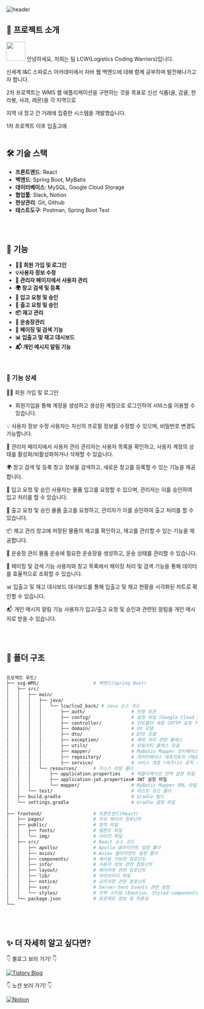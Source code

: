 <!--
<img src="https://github.com/user-attachments/assets/072cfbcb-f5c8-41fd-848f-2a8db066308b"  width="300" height="300"/>
<img src="https://github.com/user-attachments/assets/305c0389-c6c5-4510-9ad1-2913c1f474f7"  width="300" height="300"/>
<img src="https://github.com/user-attachments/assets/1aff0f16-c30d-4907-a332-27f27cc800fc"  width="400" height="300"/>
-->

![header](https://capsule-render.vercel.app/api?type=venom&color=0:FFA500,100:FF4500&height=300&section=header&text=WMS%20귤로벌%20프로젝트&fontSize=40&fontColor=222222 )


## 📌 프로젝트 소개

<img src="https://github.com/user-attachments/assets/a9726406-91b9-41a6-8843-48e27123a427" width="50" height="50"/> 안녕하세요, 저희는 팀 LCW(Logistics Coding Warriors)입니다.

신세계 I&C 스파로스 아카데미에서 자바 웹 백엔드에 대해 함께 공부하며 발전해나가고자 합니다.

2차 프로젝트는 WMS 웹 애플리케이션을 구현하는 것을 목표로 신선 식품(귤, 감귤, 한라봉, 사과, 레몬)을 각 지역으로 

지역 내 창고 간 거래에 집중한 시스템을 개발했습니다.

1차 프로젝트 이후 입출고에
<br>
<br>

## 🛠 기술 스택

- **프론트엔드**: React
- **백엔드**: Spring Boot, MyBatis
- **데이터베이스**: MySQL, Google Cloud Storage
- **협업툴**: Slack, Notion
- **현상관리**: Git, Github
- **테스트도구**: Postman, Spring Boot Test
<br>
<br>

## 🚀 기능

- **👨‍👧 회원 가입 및 로그인**
- **💡사용자 정보 수정**
- **🚀 관리자 페이지에서 사용자 관리**
- **🌍 창고 검색 및 등록**
- **🔖 입고 요청 및 승인**
- **🔖 출고 요청 및 승인**
- **📦 재고 관리**
- **🚚 운송장관리**
- **🔎 페이징 및 검색 기능**
- **📊 입출고 및 재고 대시보드**
- **📬 개인 메시지 알림 기능**
<br>

### 📑 기능 상세

👨‍👧 회원 가입 및 로그인
- 회원가입을 통해 계정을 생성하고 생성된 계정으로 로그인하여 서비스를 이용할 수 있습니다.

💡 사용자 정보 수정
사용자는 자신의 프로필 정보를 수정할 수 있으며, 비밀번호 변경도 가능합니다.

🚀 관리자 페이지에서 사용자 관리
관리자는 사용자 목록을 확인하고, 사용자 계정의 상태를 활성화/비활성화하거나 삭제할 수 있습니다.

🌍 창고 검색 및 등록
창고 정보를 검색하고, 새로운 창고를 등록할 수 있는 기능을 제공합니다.

🔖 입고 요청 및 승인
사용자는 물품 입고를 요청할 수 있으며, 관리자는 이를 승인하여 입고 처리를 할 수 있습니다.

🔖 출고 요청 및 승인
물품 출고를 요청하고, 관리자가 이를 승인하여 출고 처리를 할 수 있습니다.

📦 재고 관리
창고에 저장된 물품의 재고를 확인하고, 재고를 관리할 수 있는 기능을 제공합니다.

🚚 운송장 관리
물품 운송에 필요한 운송장을 생성하고, 운송 상태를 관리할 수 있습니다.

🔎 페이징 및 검색 기능
사용자와 창고 목록에서 페이징 처리 및 검색 기능을 통해 데이터를 효율적으로 조회할 수 있습니다.

📊 입출고 및 재고 대시보드
대시보드를 통해 입출고 및 재고 현황을 시각화된 차트로 확인할 수 있습니다.

📬 개인 메시지 알림 기능
사용자가 입고/출고 요청 및 승인과 관련된 알림을 개인 메시지로 받을 수 있습니다.

<br>
<br>


## 🔧 폴더 구조

```bash

프로젝트 루트/
├── ssg-WMS/                    # 백엔드(Spring Boot)
│   ├── src/
│   │   ├── main/
│   │   │   ├── java/
│   │   │   │   └── lcw/lcw2_back/ # Java 소스 코드
│   │   │   │       ├── auth/                 # 인증 토큰
│   │   │   │       ├── config/               # 설정 파일 (Google Cloud Storage, WebConfig 등)
│   │   │   │       ├── controller/           # 컨트롤러 계층 (HTTP 요청 처리)
│   │   │   │       ├── domain/               # VO 모델
│   │   │   │       ├── dto/                  # DTO 모델
│   │   │   │       ├── exception/            # 예외 처리 관련 클래스
│   │   │   │       ├── utils/                # 유틸리티 클래스 모음
│   │   │   │       ├── mapper/               # MyBatis Mapper 인터페이스
│   │   │   │       ├── repository/           # 데이터베이스 레포지토리 (MyBatis Mapper)
│   │   │   │       ├── service/              # 서비스 계층 (비즈니스 로직 처리)
│   │   │   └── resources/      # 리소스 파일 폴더
│   │   │       ├── application.properties    # 애플리케이션 전역 설정 파일
│   │   │       ├── application-jwt.properties# JWT 설정 파일
│   │   │       └── mapper/                   # MyBatis Mapper XML 파일
│   │   └── test/                             # 테스트 코드 폴더
│   ├── build.gradle                          # Gradle 빌드
│   └── settings.gradle                       # Gradle 설정 파일
│
├── frontend/                   # 프론트엔드(React)
│   ├── pages/                  # 주요 페이지 컴포넌트
│   ├── public/                 # 정적 파일
│   │   ├── fonts/              # 웹폰트 파일
│   │   └── img/                # 이미지 파일
│   ├── src/                    # React 소스 코드
│   │   ├── apollo/             # Apollo 클라이언트 설정 폴더
│   │   ├── axios/              # Axios 클라이언트 설정 폴더
│   │   ├── components/         # 재사용 가능한 컴포넌트
│   │   ├── info/               # 사용자 정보 관련 컴포넌트
│   │   ├── layout/             # 레이아웃 관련 컴포넌트
│   │   ├── lib/                # 라이브러리 파일
│   │   ├── notice/             # 공지사항 관련 컴포넌트
│   │   ├── sse/                # Server-Sent Events 관련 설정
│   │   └── styles/             # 전역 스타일 (Emotion, Styled-components)
│   └── package.json            # 프로젝트 정보 및 의존성
└──                    

```
<br>
<br>



## ✨ 더 자세히 알고 싶다면?

👇 블로그 보러 가기! 👇

[![Tistory Blog](https://img.shields.io/badge/Tistory-Blog-orange?style=for-the-badge)](https://your-tistory-blog-url.com/게시글-url)
<br>

👇 노션 보러 가기! 👇

[![Notion](https://img.shields.io/badge/Notion-Link-blue?style=for-the-badge&logo=notion)](https://www.notion.so/2nd-Team-Project-29f6388eeb174d9190ece78171f291b3)
<br>
<br>

